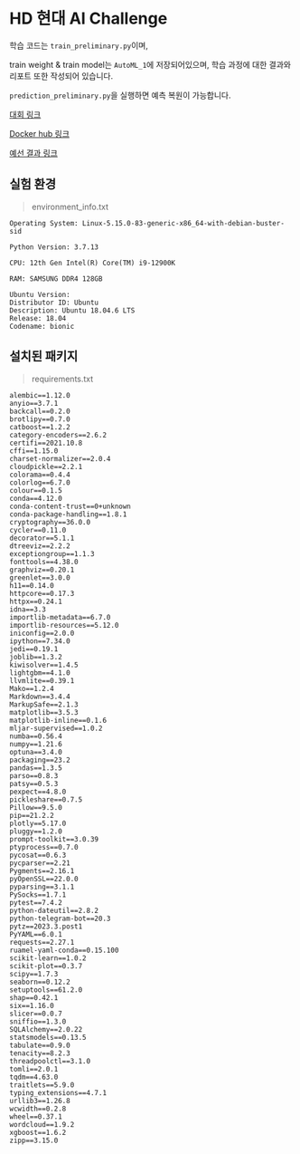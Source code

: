 # HD 현대 AI Challenge

학습 코드는 `train_preliminary.py`이며, 

train weight & train model는 `AutoML_1`에 저장되어있으며, 학습 과정에 대한 결과와 리포트 또한 작성되어 있습니다.

`prediction_preliminary.py`을 실행하면 예측 복원이 가능합니다.

[대회 링크](https://dacon.io/competitions/official/236158/overview/description)

[Docker hub 링크](https://hub.docker.com/repository/docker/dodo9249/hdaichallenge/general)

[예선 결과 링크](https://dacon.io/competitions/official/236158/leaderboard)

## 실험 환경

> environment_info.txt

```
Operating System: Linux-5.15.0-83-generic-x86_64-with-debian-buster-sid

Python Version: 3.7.13

CPU: 12th Gen Intel(R) Core(TM) i9-12900K

RAM: SAMSUNG DDR4 128GB

Ubuntu Version:
Distributor ID: Ubuntu
Description: Ubuntu 18.04.6 LTS
Release: 18.04
Codename: bionic
```

## 설치된 패키지

> requirements.txt

```
alembic==1.12.0
anyio==3.7.1
backcall==0.2.0
brotlipy==0.7.0
catboost==1.2.2
category-encoders==2.6.2
certifi==2021.10.8
cffi==1.15.0
charset-normalizer==2.0.4
cloudpickle==2.2.1
colorama==0.4.4
colorlog==6.7.0
colour==0.1.5
conda==4.12.0
conda-content-trust==0+unknown
conda-package-handling==1.8.1
cryptography==36.0.0
cycler==0.11.0
decorator==5.1.1
dtreeviz==2.2.2
exceptiongroup==1.1.3
fonttools==4.38.0
graphviz==0.20.1
greenlet==3.0.0
h11==0.14.0
httpcore==0.17.3
httpx==0.24.1
idna==3.3
importlib-metadata==6.7.0
importlib-resources==5.12.0
iniconfig==2.0.0
ipython==7.34.0
jedi==0.19.1
joblib==1.3.2
kiwisolver==1.4.5
lightgbm==4.1.0
llvmlite==0.39.1
Mako==1.2.4
Markdown==3.4.4
MarkupSafe==2.1.3
matplotlib==3.5.3
matplotlib-inline==0.1.6
mljar-supervised==1.0.2
numba==0.56.4
numpy==1.21.6
optuna==3.4.0
packaging==23.2
pandas==1.3.5
parso==0.8.3
patsy==0.5.3
pexpect==4.8.0
pickleshare==0.7.5
Pillow==9.5.0
pip==21.2.2
plotly==5.17.0
pluggy==1.2.0
prompt-toolkit==3.0.39
ptyprocess==0.7.0
pycosat==0.6.3
pycparser==2.21
Pygments==2.16.1
pyOpenSSL==22.0.0
pyparsing==3.1.1
PySocks==1.7.1
pytest==7.4.2
python-dateutil==2.8.2
python-telegram-bot==20.3
pytz==2023.3.post1
PyYAML==6.0.1
requests==2.27.1
ruamel-yaml-conda==0.15.100
scikit-learn==1.0.2
scikit-plot==0.3.7
scipy==1.7.3
seaborn==0.12.2
setuptools==61.2.0
shap==0.42.1
six==1.16.0
slicer==0.0.7
sniffio==1.3.0
SQLAlchemy==2.0.22
statsmodels==0.13.5
tabulate==0.9.0
tenacity==8.2.3
threadpoolctl==3.1.0
tomli==2.0.1
tqdm==4.63.0
traitlets==5.9.0
typing_extensions==4.7.1
urllib3==1.26.8
wcwidth==0.2.8
wheel==0.37.1
wordcloud==1.9.2
xgboost==1.6.2
zipp==3.15.0
```
